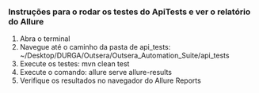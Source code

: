 
### Instruções para o rodar os testes do ApiTests e ver o relatório do Allure

1. Abra o terminal
2. Navegue até o caminho da pasta de api_tests: ~/Desktop/DURGA/Outsera/Outsera_Automation_Suite/api_tests
2. Execute os testes: mvn clean test
3. Execute o comando: allure serve allure-results
4. Verifique os resultados no navegador do Allure Reports 